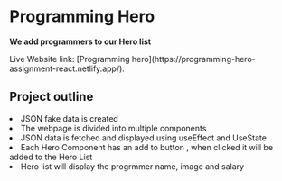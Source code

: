 # Programming Hero 
<p><strong>We add programmers to our Hero list</strong></p>
<p>Live Website link: [Programming hero](https://programming-hero-assignment-react.netlify.app/).</p>

## Project outline
<li>JSON fake data is created</li>
<li>The webpage is divided into multiple components</li>
<li>JSON data is fetched and displayed using useEffect and UseState </li>
<li>Each Hero Component has an add to button , when clicked it will be added to the Hero List</li>
<li>Hero list will display the progrmmer name, image and salary</li>
    

